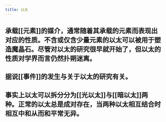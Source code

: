 ```yaml
---
title: 以太
---
```


## 承载[[元素]]的媒介，通常随着其承载的元素而表现出对应的性质。不含或仅含少量元素的以太可以被用于塑造魔晶石。尽管对以太的研究很早就开始了，但以太的性质对学界而言仍然扑朔迷离。
## 据说[[事件]]的发生与关于以太的研究有关。
##
## 事实上以太可以拆分分为[[光以太]]与[[暗以太]]两种。正常的以太总是成对存在，当两种以太相互结合时相互中和从而和平常无异。
